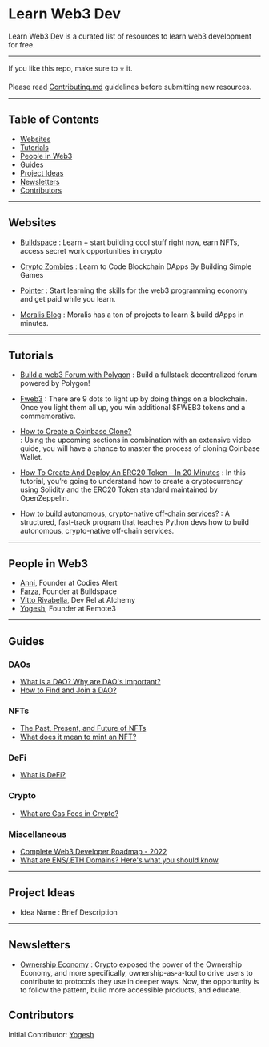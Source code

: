 # Learn Web3 Dev

Learn Web3 Dev is a curated list of resources to learn web3 development for free.

____________________________________________________________________________________________________________________________________________

If you like this repo, make sure to ⭐ it.

Please read [Contributing.md](contributing.md) guidelines before submitting new resources.
____________________________________________________________________________________________________________________________________________

## Table of Contents

* [Websites](#websites)
* [Tutorials](#tutorials)
* [People in Web3](#people-in-web3)
* [Guides](#guides)
* [Project Ideas](#project-ideas)
* [Newsletters](#newsletters)
* [Contributors](#contributors)

---

## Websites

* [Buildspace](https://buildspace.so/)
 : Learn + start building cool stuff right now, earn NFTs, access secret work opportunities in crypto

* [Crypto Zombies](https://cryptozombies.io/)
 : Learn to Code Blockchain DApps By Building Simple Games

* [Pointer](https://www.pointer.gg/)
 : Start learning the skills for the web3 programming economy and get paid while you learn.

* [Moralis Blog](https://moralis.io/blog/)
 : Moralis has a ton of projects to learn & build dApps in minutes.

---

## Tutorials

* [Build a web3 Forum with Polygon](https://www.pointer.gg/tutorials)
 : Build a fullstack decentralized forum powered by Polygon!

* [Fweb3](https://fweb3.xyz/)
 : There are 9 dots to light up by doing things on a blockchain. Once you light them all up, you win additional $FWEB3 tokens and a commemorative.

* [How to Create a Coinbase Clone?](https://moralis.io/cloning-coinbase-wallet-how-to-create-a-coinbase-clone/)\
 : Using the upcoming sections in combination with an extensive video guide, you will have a chance to master the process of cloning Coinbase Wallet.

* [How To Create And Deploy An ERC20 Token – In 20 Minutes](https://vitto.cc/how-to-create-and-deploy-an-erc20-token-in-20-minutes/)
 : In this tutorial, you’re going to understand how to create a cryptocurrency using Solidity and the ERC20 Token standard maintained by OpenZeppelin.

* [How to build autonomous, crypto-native off-chain services?](https://autonolas.medium.com/agent-dev-academy-everything-you-need-to-know-cc54b64d5a08)
 : A structured, fast-track program that teaches Python devs how to build autonomous, crypto-native off-chain services.

---

## People in Web3

* [Anni](https://twitter.com/Anni_Maan), Founder at Codies Alert
* [Farza](https://twitter.com/FarzaTV), Founder at Buildspace
* [Vitto Rivabella](https://twitter.com/VittoStack), Dev Rel at Alchemy
* [Yogesh](https://twitter.com/_justYogesh), Founder at Remote3

---

## Guides

### DAOs
* [What is a DAO? Why are DAO's Important?](https://remote3.co/blog-post/what-is-a-dao-why-are-daos-important)
* [How to Find and Join a DAO?](https://remote3.co/blog-post/how-to-find-and-join-a-dao)

### NFTs
* [The Past, Present, and Future of NFTs](https://www.web3.university/article/brief-history-of-nfts)
* [What does it mean to mint an NFT?](https://remote3.co/blog-post/what-does-it-mean-to-mint-an-nft)

### DeFi
* [What is DeFi?](https://www.coinbase.com/learn/crypto-basics/what-is-defi)


### Crypto
* [What are Gas Fees in Crypto?](https://remote3.co/blog-post/what-are-gas-fees-in-crypto)

### Miscellaneous
* [Complete Web3 Developer Roadmap - 2022](https://remote3.co/blog-post/complete-web3-developer-roadmap-2022)
* [What are ENS/.ETH Domains? Here's what you should know](https://remote3.co/blog-post/what-are-ens-domains-here-is-what-you-should-know)

---

## Project Ideas 
* Idea Name : Brief Description

---

## Newsletters
* [Ownership Economy](https://ownershipeconomy.substack.com) : Crypto exposed the power of the Ownership Economy, and more specifically, ownership-as-a-tool to drive users to contribute to protocols they use in deeper ways. Now, the opportunity is to follow the pattern, build more accessible products, and educate.



## Contributors
Initial Contributor: [Yogesh](https://twitter.com/_justYogesh)
